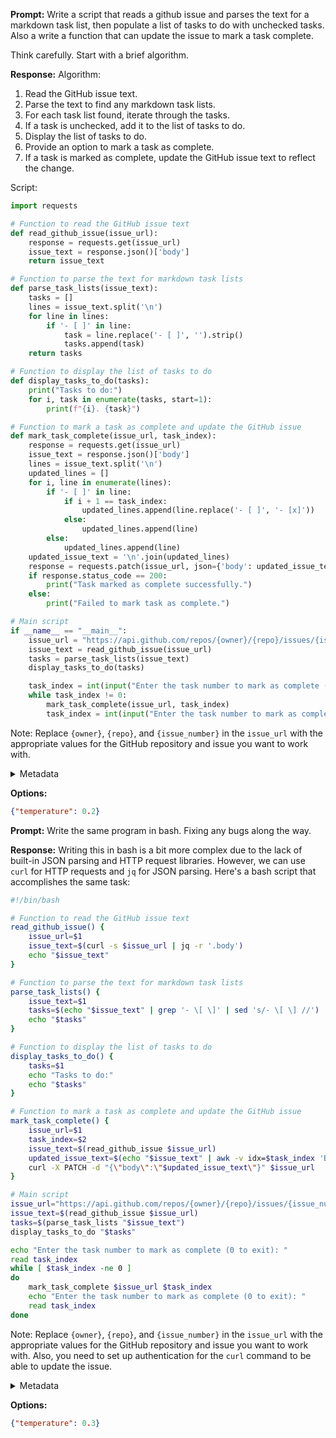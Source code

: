 **Prompt:**
Write a script that reads a github issue and parses the text for a markdown task list, then populate a list of tasks to do with unchecked tasks. Also a write a function that can update the issue to mark a task complete.


Think carefully. Start with a brief algorithm.

**Response:**
Algorithm:

1. Read the GitHub issue text.
2. Parse the text to find any markdown task lists.
3. For each task list found, iterate through the tasks.
4. If a task is unchecked, add it to the list of tasks to do.
5. Display the list of tasks to do.
6. Provide an option to mark a task as complete.
7. If a task is marked as complete, update the GitHub issue text to reflect the change.

Script:

```python
import requests

# Function to read the GitHub issue text
def read_github_issue(issue_url):
    response = requests.get(issue_url)
    issue_text = response.json()['body']
    return issue_text

# Function to parse the text for markdown task lists
def parse_task_lists(issue_text):
    tasks = []
    lines = issue_text.split('\n')
    for line in lines:
        if '- [ ]' in line:
            task = line.replace('- [ ]', '').strip()
            tasks.append(task)
    return tasks

# Function to display the list of tasks to do
def display_tasks_to_do(tasks):
    print("Tasks to do:")
    for i, task in enumerate(tasks, start=1):
        print(f"{i}. {task}")

# Function to mark a task as complete and update the GitHub issue
def mark_task_complete(issue_url, task_index):
    response = requests.get(issue_url)
    issue_text = response.json()['body']
    lines = issue_text.split('\n')
    updated_lines = []
    for i, line in enumerate(lines):
        if '- [ ]' in line:
            if i + 1 == task_index:
                updated_lines.append(line.replace('- [ ]', '- [x]'))
            else:
                updated_lines.append(line)
        else:
            updated_lines.append(line)
    updated_issue_text = '\n'.join(updated_lines)
    response = requests.patch(issue_url, json={'body': updated_issue_text})
    if response.status_code == 200:
        print("Task marked as complete successfully.")
    else:
        print("Failed to mark task as complete.")

# Main script
if __name__ == "__main__":
    issue_url = "https://api.github.com/repos/{owner}/{repo}/issues/{issue_number}"
    issue_text = read_github_issue(issue_url)
    tasks = parse_task_lists(issue_text)
    display_tasks_to_do(tasks)

    task_index = int(input("Enter the task number to mark as complete (0 to exit): "))
    while task_index != 0:
        mark_task_complete(issue_url, task_index)
        task_index = int(input("Enter the task number to mark as complete (0 to exit): "))
```

Note: Replace `{owner}`, `{repo}`, and `{issue_number}` in the `issue_url` with the appropriate values for the GitHub repository and issue you want to work with.

<details><summary>Metadata</summary>

- Duration: 55511 ms
- Datetime: 2023-10-27T20:59:48.775455
- Model: gpt-3.5-turbo-0613

</details>

**Options:**
```json
{"temperature": 0.2}
```

**Prompt:**
Write the same program in bash. Fixing any bugs along the way.

**Response:**
Writing this in bash is a bit more complex due to the lack of built-in JSON parsing and HTTP request libraries. However, we can use `curl` for HTTP requests and `jq` for JSON parsing. Here's a bash script that accomplishes the same task:

```bash
#!/bin/bash

# Function to read the GitHub issue text
read_github_issue() {
    issue_url=$1
    issue_text=$(curl -s $issue_url | jq -r '.body')
    echo "$issue_text"
}

# Function to parse the text for markdown task lists
parse_task_lists() {
    issue_text=$1
    tasks=$(echo "$issue_text" | grep '- \[ \]' | sed 's/- \[ \] //')
    echo "$tasks"
}

# Function to display the list of tasks to do
display_tasks_to_do() {
    tasks=$1
    echo "Tasks to do:"
    echo "$tasks"
}

# Function to mark a task as complete and update the GitHub issue
mark_task_complete() {
    issue_url=$1
    task_index=$2
    issue_text=$(read_github_issue $issue_url)
    updated_issue_text=$(echo "$issue_text" | awk -v idx=$task_index 'BEGIN{FS="\n"; RS=""} {gsub("- \[ \]", "- \[x\]", $idx); print}')
    curl -X PATCH -d "{\"body\":\"$updated_issue_text\"}" $issue_url
}

# Main script
issue_url="https://api.github.com/repos/{owner}/{repo}/issues/{issue_number}"
issue_text=$(read_github_issue $issue_url)
tasks=$(parse_task_lists "$issue_text")
display_tasks_to_do "$tasks"

echo "Enter the task number to mark as complete (0 to exit): "
read task_index
while [ $task_index -ne 0 ]
do
    mark_task_complete $issue_url $task_index
    echo "Enter the task number to mark as complete (0 to exit): "
    read task_index
done
```

Note: Replace `{owner}`, `{repo}`, and `{issue_number}` in the `issue_url` with the appropriate values for the GitHub repository and issue you want to work with. Also, you need to set up authentication for the `curl` command to be able to update the issue.

<details><summary>Metadata</summary>

- Duration: 34977 ms
- Datetime: 2023-10-27T21:01:31.383609
- Model: gpt-4-0613

</details>

**Options:**
```json
{"temperature": 0.3}
```

